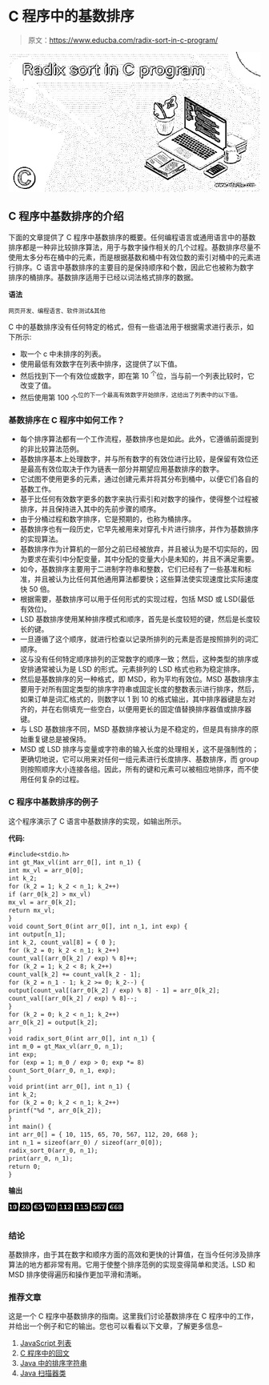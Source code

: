 # C 程序中的基数排序

> 原文：<https://www.educba.com/radix-sort-in-c-program/>

![Radix sort in C program](img/f8fe65e92529e5699458025fa00ba24b.png)



## C 程序中基数排序的介绍

下面的文章提供了 C 程序中基数排序的概要。任何编程语言或通用语言中的基数排序都是一种非比较排序算法，用于与数字操作相关的几个过程。基数排序尽量不使用太多分布在桶中的元素，而是根据基数和桶中有效位数的索引对桶中的元素进行排序。C 语言中基数排序的主要目的是保持顺序和个数，因此它也被称为数字排序的桶排序。基数排序适用于已经以词法格式排序的数据。

**语法**

<small>网页开发、编程语言、软件测试&其他</small>

C 中的基数排序没有任何特定的格式，但有一些语法用于根据需求进行表示，如下所示:

*   取一个 c 中未排序的列表。
*   使用最低有效数字在列表中排序，这提供了以下值。
*   然后找到下一个有效位或数字，即在第 10 <sup>个</sup>位，当与前一个列表比较时，它改变了值。
*   然后使用第 100 个<sup>位的下一个最高有效数字开始排序，这给出了列表中的以下值。</sup>

### 基数排序在 C 程序中如何工作？

*   每个排序算法都有一个工作流程，基数排序也是如此。此外，它遵循前面提到的非比较算法范例。
*   基数排序基本上处理数字，并与所有数字的有效位进行比较，是保留有效位还是最高有效位取决于作为链表一部分并期望应用基数排序的数字。
*   它试图不使用更多的元素，通过创建元素并将其分布到桶中，以便它们各自的基数工作。
*   基于比任何有效数字更多的数字来执行索引和对数字的操作，使得整个过程被排序，并且保持进入其中的先前步骤的顺序。
*   由于分桶过程和数字排序，它是预期的，也称为桶排序。
*   基数排序也有一段历史，它早先被用来对穿孔卡片进行排序，并作为基数排序的实现算法。
*   基数排序作为计算机的一部分之前已经被放弃，并且被认为是不切实际的，因为要求在索引中分配变量，其中分配的变量大小是未知的，并且不满足需要。
*   如今，基数排序主要用于二进制字符串和整数，它们已经有了一些基准和标准，并且被认为比任何其他通用算法都要快；这些算法使实现速度比实际速度快 50 倍。
*   根据需要，基数排序可以用于任何形式的实现过程，包括 MSD 或 LSD(最低有效位)。
*   LSD 基数排序使用某种排序模式和顺序，首先是长度较短的键，然后是长度较长的键。
*   一旦遵循了这个顺序，就进行检查以记录所排列的元素是否是按照排列的词汇顺序。
*   这与没有任何特定顺序排列的正常数字的顺序一致；然后，这种类型的排序或安排通常被认为是 LSD 的形式。元素排列的 LSD 格式也称为稳定排序。
*   然后是基数排序的另一种格式，即 MSD，称为平均有效位。MSD 基数排序主要用于对所有固定类型的排序字符串或固定长度的整数表示进行排序，然后，如果订单是词汇格式的，则数字以 1 到 10 的格式输出，其中排序器键是左对齐的，并在右侧填充一些空白，以便用更长的固定值替换排序器值或排序器键。
*   与 LSD 基数排序不同，MSD 基数排序被认为是不稳定的，但是具有排序的原始重复键总是被保持。
*   MSD 或 LSD 排序与变量或字符串的输入长度的处理相关，这不是强制性的；更确切地说，它可以用来对任何一组元素进行长度排序、基数排序，而 group 则按照顺序大小连接各组。因此，所有的键和元素可以被相应地排序，而不使用任何复杂的过程。

### C 程序中基数排序的例子

这个程序演示了 C 语言中基数排序的实现，如输出所示。

**代码:**

```
#include<stdio.h>
int gt_Max_vl(int arr_0[], int n_1) {
int mx_vl = arr_0[0];
int k_2;
for (k_2 = 1; k_2 < n_1; k_2++)
if (arr_0[k_2] > mx_vl)
mx_vl = arr_0[k_2];
return mx_vl;
}
void count_Sort_0(int arr_0[], int n_1, int exp) {
int output[n_1];
int k_2, count_val[8] = { 0 };
for (k_2 = 0; k_2 < n_1; k_2++)
count_val[(arr_0[k_2] / exp) % 8]++;
for (k_2 = 1; k_2 < 8; k_2++)
count_val[k_2] += count_val[k_2 - 1];
for (k_2 = n_1 - 1; k_2 >= 0; k_2--) {
output[count_val[(arr_0[k_2] / exp) % 8] - 1] = arr_0[k_2];
count_val[(arr_0[k_2] / exp) % 8]--;
}
for (k_2 = 0; k_2 < n_1; k_2++)
arr_0[k_2] = output[k_2];
}
void radix_sort_0(int arr_0[], int n_1) {
int m_0 = gt_Max_vl(arr_0, n_1);
int exp;
for (exp = 1; m_0 / exp > 0; exp *= 8)
count_Sort_0(arr_0, n_1, exp);
}
void print(int arr_0[], int n_1) {
int k_2;
for (k_2 = 0; k_2 < n_1; k_2++)
printf("%d ", arr_0[k_2]);
}
int main() {
int arr_0[] = { 10, 115, 65, 70, 567, 112, 20, 668 };
int n_1 = sizeof(arr_0) / sizeof(arr_0[0]);
radix_sort_0(arr_0, n_1);
print(arr_0, n_1);
return 0;
}
```

**输出**

![Radix sort in C program Output](img/b7b3aa53d937f4ebbf71b68777a6b9ac.png)



### 结论

基数排序，由于其在数字和顺序方面的高效和更快的计算值，在当今任何涉及排序算法的地方都非常有用。它用于使整个排序范例的实现变得简单和灵活。LSD 和 MSD 排序使得遍历和操作更加平滑和清晰。

### 推荐文章

这是一个 C 程序中基数排序的指南。这里我们讨论基数排序在 C 程序中的工作，并给出一个例子和它的输出。您也可以看看以下文章，了解更多信息–

1.  [JavaScript 列表](https://www.educba.com/javascript-list/)
2.  [C 程序中的回文](https://www.educba.com/palindrome-in-c-program/)
3.  [Java 中的排序字符串](https://www.educba.com/sort-string-in-java/)
4.  [Java 扫描器类](https://www.educba.com/java-scanner-class/)





